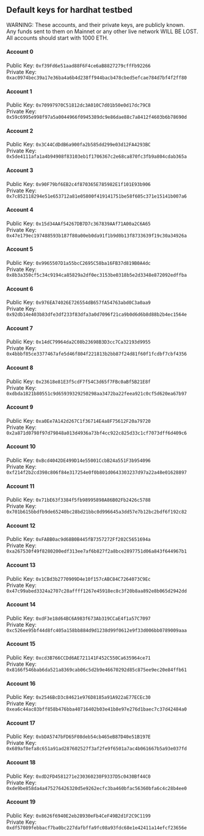 ## Default keys for hardhat testbed

WARNING: These accounts, and their private keys, are publicly known.  
Any funds sent to them on Mainnet or any other live network WILL BE LOST.  
All accounts should start with 1000 ETH.  

#### Account 0

Public Key: ```0xf39Fd6e51aad88F6F4ce6aB8827279cffFb92266```  
Private Key: ```0xac0974bec39a17e36ba4a6b4d238ff944bacb478cbed5efcae784d7bf4f2ff80```

#### Account 1

Public Key: ```0x70997970C51812dc3A010C7d01b50e0d17dc79C8```  
Private Key: ```0x59c6995e998f97a5a0044966f0945389dc9e86dae88c7a8412f4603b6b78690d```

#### Account 2

Public Key: ```0x3C44CdDdB6a900fa2b585dd299e03d12FA4293BC```  
Private Key: ```0x5de4111afa1a4b94908f83103eb1f1706367c2e68ca870fc3fb9a804cdab365a```

#### Account 3

Public Key: ```0x90F79bf6EB2c4f870365E785982E1f101E93b906```  
Private Key: ```0x7c852118294e51e653712a81e05800f419141751be58f605c371e15141b007a6```

#### Account 4

Public Key: ```0x15d34AAf54267DB7D7c367839AAf71A00a2C6A65```  
Private Key: ```0x47e179ec197488593b187f80a00eb0da91f1b9d0b13f8733639f19c30a34926a```

#### Account 5

Public Key: ```0x9965507D1a55bcC2695C58ba16FB37d819B0A4dc```  
Private Key: ```0x8b3a350cf5c34c9194ca85829a2df0ec3153be0318b5e2d3348e872092edffba```

#### Account 6

Public Key: ```0x976EA74026E726554dB657fA54763abd0C3a0aa9```  
Private Key: ```0x92db14e403b83dfe3df233f83dfa3a0d7096f21ca9b0d6d6b8d88b2b4ec1564e```

#### Account 7

Public Key: ```0x14dC79964da2C08b23698B3D3cc7Ca32193d9955```  
Private Key: ```0x4bbbf85ce3377467afe5d46f804f221813b2bb87f24d81f60f1fcdbf7cbf4356```

#### Account 8

Public Key: ```0x23618e81E3f5cdF7f54C3d65f7FBc0aBf5B21E8f```  
Private Key: ```0xdbda1821b80551c9d65939329250298aa3472ba22feea921c0cf5d620ea67b97```

#### Account 9

Public Key: ```0xa0Ee7A142d267C1f36714E4a8F75612F20a79720```  
Private Key: ```0x2a871d0798f97d79848a013d4936a73bf4cc922c825d33c1cf7073dff6d409c6```

#### Account 10

Public Key: ```0xBcd4042DE499D14e55001CcbB24a551F3b954096```  
Private Key: ```0xf214f2b2cd398c806f84e317254e0f0b801d0643303237d97a22a48e01628897```

#### Account 11

Public Key: ```0x71bE63f3384f5fb98995898A86B02Fb2426c5788```  
Private Key: ```0x701b615bbdfb9de65240bc28bd21bbc0d996645a3dd57e7b12bc2bdf6f192c82```

#### Account 12

Public Key: ```0xFABB0ac9d68B0B445fB7357272Ff202C5651694a```  
Private Key: ```0xa267530f49f8280200edf313ee7af6b827f2a8bce2897751d06a843f644967b1```

#### Account 13

Public Key: ```0x1CBd3b2770909D4e10f157cABC84C7264073C9Ec```  
Private Key: ```0x47c99abed3324a2707c28affff1267e45918ec8c3f20b8aa892e8b065d2942dd```

#### Account 14

Public Key: ```0xdF3e18d64BC6A983f673Ab319CCaE4f1a57C7097```  
Private Key: ```0xc526ee95bf44d8fc405a158bb884d9d1238d99f0612e9f33d006bb0789009aaa```

#### Account 15

Public Key: ```0xcd3B766CCDd6AE721141F452C550Ca635964ce71```  
Private Key: ```0x8166f546bab6da521a8369cab06c5d2b9e46670292d85c875ee9ec20e84ffb61```

#### Account 16

Public Key: ```0x2546BcD3c84621e976D8185a91A922aE77ECEc30```  
Private Key: ```0xea6c44ac03bff858b476bba40716402b03e41b8e97e276d1baec7c37d42484a0```

#### Account 17

Public Key: ```0xbDA5747bFD65F08deb54cb465eB87D40e51B197E```  
Private Key: ```0x689af8efa8c651a91ad287602527f3af2fe9f6501a7ac4b061667b5a93e037fd```

#### Account 18

Public Key: ```0xdD2FD4581271e230360230F9337D5c0430Bf44C0```  
Private Key: ```0xde9be858da4a475276426320d5e9262ecfc3ba460bfac56360bfa6c4c28b4ee0```

#### Account 19

Public Key: ```0x8626f6940E2eb28930eFb4CeF49B2d1F2C9C1199```  
Private Key: ```0xdf57089febbacf7ba0bc227dafbffa9fc08a93fdc68e1e42411a14efcf23656e```
